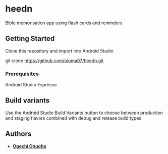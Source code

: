 # heedn

Bible memorisation app using flash cards and reminders

## Getting Started

Clone this repository and import into Android Studio

git clone https://github.com/uloma07/heedn.git

### Prerequisites

Android Studio
Espresso


## Build variants

Use the Android Studio Build Variants button to choose between production and staging flavors combined with debug and release build types


## Authors

* **[Ogechi Onuoha](https://github.com/uloma07/)** 


